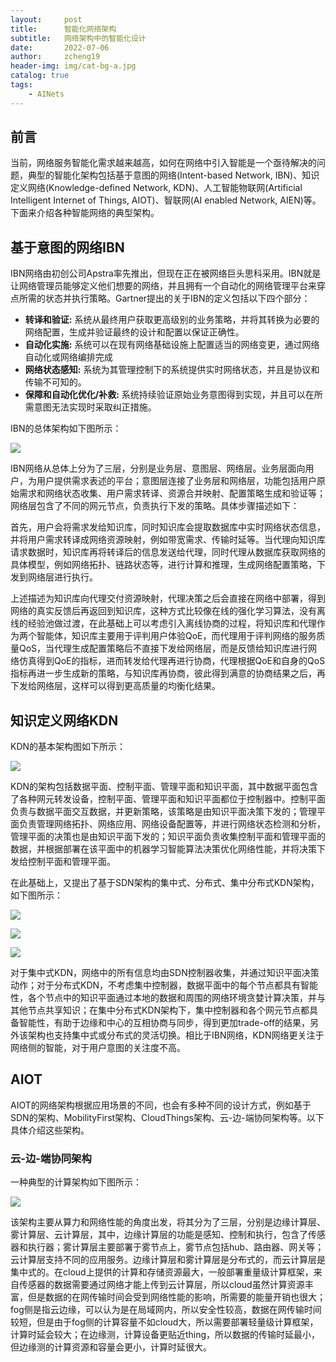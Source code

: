 ```yaml
---
layout:     post
title:      智能化网络架构
subtitle:   网络架构中的智能化设计
date:       2022-07-06
author:     zcheng19
header-img: img/cat-bg-a.jpg
catalog: true
tags:
    - AINets
---
```


## 前言

当前，网络服务智能化需求越来越高，如何在网络中引入智能是一个亟待解决的问题，典型的智能化架构包括基于意图的网络(Intent-based Network, IBN)、知识定义网络(Knowledge-defined Network, KDN)、人工智能物联网(Artificial Intelligent Internet of Things, AIOT)、智联网(AI enabled Network, AIEN)等。下面来介绍各种智能网络的典型架构。

## 基于意图的网络IBN

IBN网络由初创公司Apstra率先推出，但现在正在被网络巨头思科采用。IBN就是让网络管理员能够定义他们想要的网络，并且拥有一个自动化的网络管理平台来穿点所需的状态并执行策略。Gartner提出的关于IBN的定义包括以下四个部分：

* **转译和验证:** 系统从最终用户获取更高级别的业务策略，并将其转换为必要的网络配置，生成并验证最终的设计和配置以保证正确性。
* **自动化实施:** 系统可以在现有网络基础设施上配置适当的网络变更，通过网络自动化或网络编排完成
* **网络状态感知:** 系统为其管理控制下的系统提供实时网络状态，并且是协议和传输不可知的。
* **保障和自动化优化/补救:** 系统持续验证原始业务意图得到实现，并且可以在所需意图无法实现时采取纠正措施。

IBN的总体架构如下图所示：

![](https://p69.f3.n0.cdn.getcloudapp.com/items/v1uOgk9P/97bd159f-303c-4836-883a-7bc04827a7cd.png?v=28c41a78dda1f6d6e209888b97c8e928)

IBN网络从总体上分为了三层，分别是业务层、意图层、网络层。业务层面向用户，为用户提供需求表述的平台；意图层连接了业务层和网络层，功能包括用户原始需求和网络状态收集、用户需求转译、资源合并映射、配置策略生成和验证等；网络层包含了不同的网元节点，负责执行下发的策略。具体步骤描述如下：

首先，用户会将需求发给知识库，同时知识库会提取数据库中实时网络状态信息，并将用户需求转译成网络资源映射，例如带宽需求、传输时延等。当代理向知识库请求数据时，知识库再将转译后的信息发送给代理，同时代理从数据库获取网络的具体模型，例如网络拓扑、链路状态等，进行计算和推理，生成网络配置策略，下发到网络层进行执行。

上述描述为知识库向代理交付资源映射，代理决策之后会直接在网络中部署，得到网络的真实反馈后再返回到知识库，这种方式比较像在线的强化学习算法，没有离线的经验池做过渡，在此基础上可以考虑引入离线协商的过程，将知识库和代理作为两个智能体，知识库主要用于评判用户体验QoE，而代理用于评判网络的服务质量QoS，当代理生成配置策略后不直接下发给网络层，而是反馈给知识库进行网络仿真得到QoE的指标，进而转发给代理再进行协商，代理根据QoE和自身的QoS指标再进一步生成新的策略，与知识库再协商，彼此得到满意的协商结果之后，再下发给网络层，这样可以得到更高质量的均衡化结果。

## 知识定义网络KDN

KDN的基本架构图如下所示：

![](https://p69.f3.n0.cdn.getcloudapp.com/items/v1uOgw8J/504066bf-d1ae-47e4-823e-20e6f5b933c9.png?v=1952e62d05de5dcde6faad3d3f018dc0)

KDN的架构包括数据平面、控制平面、管理平面和知识平面，其中数据平面包含了各种网元转发设备，控制平面、管理平面和知识平面都位于控制器中。控制平面负责与数据平面交互数据，并更新策略，该策略是由知识平面决策下发的；管理平面负责管理网络拓扑、网络应用、网络设备配置等，并进行网络状态检测和分析，管理平面的决策也是由知识平面下发的；知识平面负责收集控制平面和管理平面的数据，并根据部署在该平面中的机器学习智能算法决策优化网络性能，并将决策下发给控制平面和管理平面。

在此基础上，又提出了基于SDN架构的集中式、分布式、集中分布式KDN架构，如下图所示：

![](https://p69.f3.n0.cdn.getcloudapp.com/items/llu0EqRw/bd25c53b-205c-467b-9247-8ea8da05dcb5.png?source=viewer&v=97c9fbb6ccd2f296c2eae8c2b244174f)

![](https://p69.f3.n0.cdn.getcloudapp.com/items/OAu865m8/d77bfbd9-facf-44b2-9963-3bd80039fdf2.png?v=5cf3100345fd5eef35e52c6bbf5f787a)

![](https://p69.f3.n0.cdn.getcloudapp.com/items/E0uygkWk/a2c8dbfc-3977-4339-a2d3-f2074470c927.png?v=92defcda067d1a758ab220100a8b09b4)

对于集中式KDN，网络中的所有信息均由SDN控制器收集，并通过知识平面决策动作；对于分布式KDN，不考虑集中控制器，数据平面中的每个节点都具有智能性，各个节点中的知识平面通过本地的数据和周围的网络环境贪婪计算决策，并与其他节点共享知识；在集中分布式KDN架构下，集中控制器和各个网元节点都具备智能性，有助于边缘和中心的互相协商与同步，得到更加trade-off的结果，另外该架构也支持集中式或分布式的灵活切换。相比于IBN网络，KDN网络更关注于网络侧的智能，对于用户意图的关注度不高。

## AIOT

AIOT的网络架构根据应用场景的不同，也会有多种不同的设计方式，例如基于SDN的架构、MobilityFirst架构、CloudThings架构、云-边-端协同架构等。以下具体介绍这些架构。

### 云-边-端协同架构

一种典型的计算架构如下图所示：

![](http://photogz.photo.store.qq.com/psc?/V50GDMPk1HZwAR15rIJo3gZrnQ0tp5A3/05RlWl8gsTOH*Z17MtCBzNRLrrrwrcVXc.JIsildUq5ATk.merv4Y9jVl5JEowJSdtSU*qf6uC5ggDVTcYN6uw!!/m&amp;bo=*QKTAf0CkwEWADA!&rf=viewer_311)

该架构主要从算力和网络性能的角度出发，将其分为了三层，分别是边缘计算层、雾计算层、云计算层，其中，边缘计算层的功能是感知、控制和执行，包含了传感器和执行器；雾计算层主要部署于雾节点上，雾节点包括hub、路由器、网关等；云计算层支持不同的应用服务。边缘计算层和雾计算层是分布式的，而云计算层是集中式的。在cloud上提供的计算和存储资源最大，一般部署重量级计算框架，来自传感器的数据需要通过网络才能上传到云计算层，所以cloud虽然计算资源丰富，但是数据的在网传输时间会受到网络性能的影响，所需要的能量开销也很大；fog侧是指云边缘，可以认为是在局域网内，所以安全性较高，数据在网传输时间较短，但是由于fog侧的计算容量不如cloud大，所以需要部署轻量级计算框架，计算时延会较大；在边缘测，计算设备更贴近thing，所以数据的传输时延最小，但边缘测的计算资源和容量会更小，计算时延很大。
